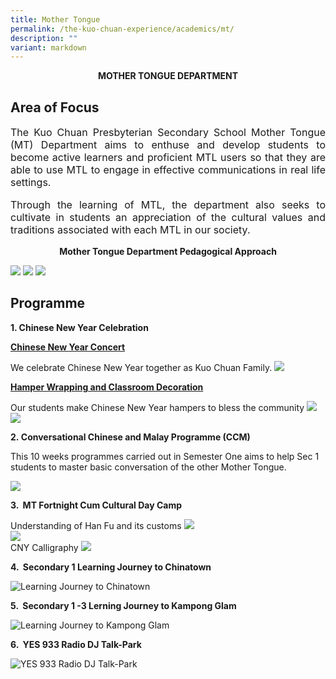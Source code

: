 ```yaml
---
title: Mother Tongue
permalink: /the-kuo-chuan-experience/academics/mt/
description: ""
variant: markdown
---
```

**<center>MOTHER TONGUE DEPARTMENT</center>**


## Area of Focus

<p style="text-align: justify;font-size:16px;">
The Kuo Chuan Presbyterian Secondary School Mother Tongue (MT) Department aims to enthuse and develop students to become&nbsp;active learners and proficient MTL users so that they are able to use MTL to engage in effective communications in real life settings.&nbsp;</p>

  

<p style="text-align: justify;font-size:16px;">
Through the learning of MTL, the department also seeks to cultivate in students an appreciation of the cultural values and traditions&nbsp;associated with each MTL in our society.</p>

**<center>Mother Tongue Department Pedagogical Approach</center>**

![](/images/Our%20People/Departments/MT/MT%20Area%20of%20Focus%201.jpg)
![](/images/Our%20People/Departments/MT/Area_of_Focus.jpg)
![](/images/Our%20People/Departments/MT/MT%20Area%20of%20Focus%203.jpg)


## Programme

**1. Chinese New Year Celebration**

**<u>Chinese New Year Concert</u>**

We celebrate Chinese New Year together as Kuo Chuan Family.
![](/images/Our%20People/Departments/MT/2024_CNY.png)


**<u>Hamper Wrapping and Classroom Decoration</u>**

Our students make Chinese New Year hampers to bless the community
![](/images/Our%20People/Departments/MT/2023/cny%20hamper%20classrm.jpeg)
![](/images/Our%20People/Departments/MT/MT%20Prog%203.png)

**2.&nbsp;Conversational Chinese and Malay Programme (CCM)**  

This 10 weeks programmes carried out in Semester One aims to help Sec 1 students to master basic conversation of the other Mother Tongue.

![](/images/Our%20People/Departments/MT/MT%20Prog%204.png)


**3\. &nbsp;MT Fortnight Cum Cultural Day Camp**

Understanding of Han Fu and its customs
![](/images/Our%20People/Departments/MT/2023/img_9888.jpg)<br>
![](/images/Our%20People/Departments/MT/2023/hanfu_understand.jpeg)<br>
CNY Calligraphy
![](/images/Our%20People/Departments/MT/2023/mtlf_calligraphy.jpeg)


**4\. &nbsp;Secondary 1 Learning Journey to Chinatown**

![Learning Journey to Chinatown](/images/Our%20People/Departments/MT/2023/chinatownlj.jpg)

**5\. &nbsp;Secondary 1 -3 Lerning Journey to Kampong Glam**

![Learning Journey to Kampong Glam](/images/Our%20People/Departments/MT/2023/kgglum23.jpg)

**6\. &nbsp;YES 933 Radio DJ Talk-Park**

![YES 933 Radio DJ Talk-Park](/images/Our%20People/Departments/MT/2023/djs_lj.jpg)